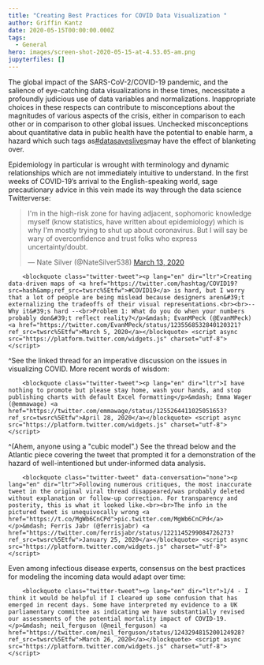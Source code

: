 ```yaml
---
title: "Creating Best Practices for COVID Data Visualization "
author: Griffin Kantz
date: 2020-05-15T00:00:00.000Z
tags:
  - General
hero: images/screen-shot-2020-05-15-at-4.53.05-am.png
jupyterfiles: []
---
```

The global impact of the SARS-CoV-2/COVID-19 pandemic, and the salience of eye-catching data visualizations in these times, necessitate a profoundly judicious use of data variables and normalizations. Inappropriate choices in these respects can contribute to misconceptions about the magnitudes of various aspects of the crisis, either in comparison to each other or in comparison to other global issues. Unchecked misconceptions about quantitative data in public health have the potential to enable harm, a hazard which such tags as[\#datasaveslives](https://twitter.com/hashtag/datasaveslives?lang=en)may have the effect of blanketing over.

Epidemiology in particular is wrought with terminology and dynamic relationships which are not immediately intuitive to understand. In the first weeks of COVID-19’s arrival to the English-speaking world, sage precautionary advice in this vein made its way through the data science Twitterverse:

<blockquote class="twitter-tweet"><p lang="en" dir="ltr">I&#39;m in the high-risk zone for having adjacent, sophomoric knowledge myself (know statistics, have written about epidemiology) which is why I&#39;m mostly trying to shut up about coronavirus. But I will say be wary of overconfidence and trust folks who express uncertainty/doubt.</p>&mdash; Nate Silver (@NateSilver538) <a href="https://twitter.com/NateSilver538/status/1238319062549233664?ref_src=twsrc%5Etfw">March 13, 2020</a></blockquote> <script async src="https://platform.twitter.com/widgets.js" charset="utf-8"></script>

        <blockquote class="twitter-tweet"><p lang="en" dir="ltr">Creating data-driven maps of <a href="https://twitter.com/hashtag/COVID19?src=hash&amp;ref_src=twsrc%5Etfw">#COVID19</a> is hard, but I worry that a lot of people are being mislead because designers aren&#39;t externalizing the tradeoffs of their visual representations.<br><br>-- Why it&#39;s hard --<br>Problem 1: What do you do when your numbers probably don&#39;t reflect reality?</p>&mdash; EvanMPeck (@EvanMPeck) <a href="https://twitter.com/EvanMPeck/status/1235568532840120321?ref_src=twsrc%5Etfw">March 5, 2020</a></blockquote> <script async src="https://platform.twitter.com/widgets.js" charset="utf-8"></script>

^See the linked thread for an imperative discussion on the issues in visualizing COVID. More recent words of wisdom:

        <blockquote class="twitter-tweet"><p lang="en" dir="ltr">I have nothing to promote but please stay home, wash your hands, and stop publishing charts with default Excel formatting</p>&mdash; Emma Wager (@emmawage) <a href="https://twitter.com/emmawage/status/1255264411025051653?ref_src=twsrc%5Etfw">April 28, 2020</a></blockquote> <script async src="https://platform.twitter.com/widgets.js" charset="utf-8"></script>

^(Ahem, anyone using a "cubic model".)
See the thread below and the Atlantic piece covering the tweet that prompted it for a demonstration of the hazard of well-intentioned but under-informed data analysis.

        <blockquote class="twitter-tweet" data-conversation="none"><p lang="en" dir="ltr">Following numerous critiques, the most inaccurate tweet in the original viral thread disappeared/was probably deleted without explanation or follow-up correction. For transparency and posterity, this is what it looked like.<br><br>The info in the pictured tweet is unequivocally wrong <a href="https://t.co/MgWb6CnCPd">pic.twitter.com/MgWb6CnCPd</a></p>&mdash; Ferris Jabr (@ferrisjabr) <a href="https://twitter.com/ferrisjabr/status/1221145299084726273?ref_src=twsrc%5Etfw">January 25, 2020</a></blockquote> <script async src="https://platform.twitter.com/widgets.js" charset="utf-8"></script>

Even among infectious disease experts, consensus on the best practices for modeling the incoming data would adapt over time:

        <blockquote class="twitter-tweet"><p lang="en" dir="ltr">1/4 - I think it would be helpful if I cleared up some confusion that has emerged in recent days. Some have interpreted my evidence to a UK parliamentary committee as indicating we have substantially revised our assessments of the potential mortality impact of COVID-19.</p>&mdash; neil_ferguson (@neil_ferguson) <a href="https://twitter.com/neil_ferguson/status/1243294815200124928?ref_src=twsrc%5Etfw">March 26, 2020</a></blockquote> <script async src="https://platform.twitter.com/widgets.js" charset="utf-8"></script>







